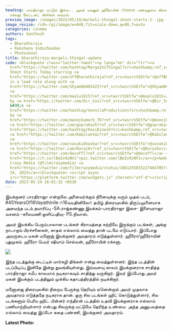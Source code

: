 ```yaml
---
heading: பாரதிராஜா மட்டும் இல்ல.. அவர் மகனும் ஹீரோயின் choose பண்றதுல்ல கில்லி..
  ரக்சனா லேட்டஸ்ட் கிளிக்ஸ் வைரல்.
preview_image: /images/2023/05/24/markali-thingal-shoot-starts-1-.jpg
image_resize: /cdn-cgi/image/w=640,fit=scale-down,q=80,f=auto
categories: cinema
authors: Santhosh
tags:
  - Bharathiraja
  - Rakshana Induchoodan
  - Photoshoot
title: bharathiraja-margali-thingal-update
code: <blockquote class="twitter-tweet"><p lang="en" dir="ltr"><a
  href="https://twitter.com/hashtag/MargazhiThingal?src=hash&amp;ref_src=twsrc%5Etfw">#MargazhiThingal</a>
  Shoot Starts Today starring <a
  href="https://twitter.com/offBharathiraja?ref_src=twsrc%5Etfw">@offBharathiraja</a>
  in a lead role along with <a
  href="https://twitter.com/Shyam66465423?ref_src=twsrc%5Etfw">@Shyam66465423</a>
  <a
  href="https://twitter.com/maalu1815?ref_src=twsrc%5Etfw">@maalu1815</a><br><br>Produced
  by <a href="https://twitter.com/Dir_Susi?ref_src=twsrc%5Etfw">@Dir_Susi</a>
  &#39;s <a
  href="https://twitter.com/hashtag/VennilaProductions?src=hash&amp;ref_src=twsrc%5Etfw">#VennilaProductions</a><br><br>Directed
  by <a
  href="https://twitter.com/manojkumarb_76?ref_src=twsrc%5Etfw">@manojkumarb_76</a>
  <a href="https://twitter.com/gvprakash?ref_src=twsrc%5Etfw">@gvprakash</a> <a
  href="https://twitter.com/hashtag/KasiDinesh?src=hash&amp;ref_src=twsrc%5Etfw">#KasiDinesh</a>
  <a href="https://twitter.com/KabilanVai?ref_src=twsrc%5Etfw">@KabilanVai</a>
  <a
  href="https://twitter.com/vasukibhaskar?ref_src=twsrc%5Etfw">@vasukibhaskar</a>
  <a href="https://twitter.com/DuraiKv?ref_src=twsrc%5Etfw">@DuraiKv</a> <a
  href="https://twitter.com/decoffl?ref_src=twsrc%5Etfw">@decoffl</a> <a
  href="https://t.co/lBeZv9zNV1">pic.twitter.com/lBeZv9zNV1</a></p>&mdash; Film
  Crazy Media (@filmcrazymedia) <a
  href="https://twitter.com/filmcrazymedia/status/1661255033227464705?ref_src=twsrc%5Etfw">May
  24, 2023</a></blockquote> <script async
  src="https://platform.twitter.com/widgets.js" charset="utf-8"></script>
date: 2023-05-24 16:01:32 +0530
---
```



இயக்குனர் பாரதிராஜா என்றாலே அனைவர்க்கும் நினைவுக்கு வரும் முதல் படம்,
#45YearsOf16Vayathinile
🔥16வயதினிலே🔥
தமிழ் திரையுலகில் திருப்புமுனையாக அமைந்த படம்
தயாரிப்பு -SA.ராஜ்கண்ணு
இயக்கம்-பாரதிராஜா
இசை- இளையராஜா
வசனம் -கலைமணி
ஒளிப்பதிவு- PS.நிவாஸ்.

அவர் இயக்கிய பெரும்பாலான படங்கள் கிராமத்தை சுற்றியே இருக்கும் படங்கள், அங்கு நாடாகும் பிரச்சனைகள், காதல் எல்லாம் வைத்து தான் படமே எடுப்பார். இப்போது அவருடைய மகன் மனோஜ் இயக்குனர் அவதாரம் எடுத்துள்ளார். ஹீரோ/ஹீரோயின் புதுமுகம். ஹீரோ பெயர் ஷியாம் செல்வன், ஹீரோயின் ரக்சனா.

![](/images/2023/05/24/markali-thingal-shoot-starts-2-.jpg)

இந்த படத்துக்கு டைட்டில் மார்கழி திங்கள் என்று வைத்துள்ளனர். இந்த படத்தின் படப்பிடிப்பு இனிதே இன்று துவங்கியுள்ளது. இவ்வளவு காலம் இயக்குனராக சாதித்த பாரதிராஜா சமீப காலமாய் நடிகராகவும் சாதித்து வருகிறார். இவர் இப்போது அவர் மகன் இயக்கும் படத்திலும் முக்கிய கதாபத்திரத்தில் நடிக்கிறார்.

மனோஜை திரையுலகில் நிறைய பேருக்கு தெரியும் ஏனென்றால் அவர் முதலாக அவதாரம் எடுத்ததே நடிகராக தான். ஒரு சில படங்கள் ஹிட் கொடுத்துள்ளார், சில படங்களும் பெரிய ஹிட். பின்னர் எந்திரன் படத்தில் உதவி இயக்குனராக எல்லாம் பணியாற்றியுள்ளார் என்பது சிலருக்கு மட்டுமே தெரிந்த உண்மை. அந்த அனுபவத்தை எல்லாம் வைத்து இப்போ கதை பண்ணி, இயக்குனர் அவதாரம். 

**L﻿atest Photo:**